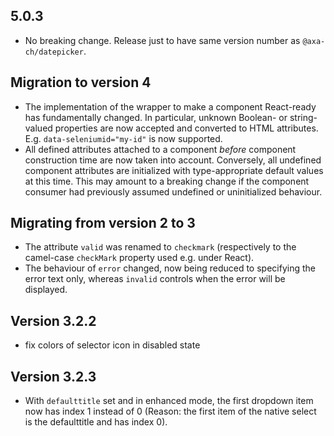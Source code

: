 ## 5.0.3

- No breaking change. Release just to have same version number as `@axa-ch/datepicker`.

## Migration to version 4

- The implementation of the wrapper to make a component React-ready has
  fundamentally changed. In particular, unknown Boolean- or
  string-valued properties are now accepted and converted to HTML
  attributes. E.g. `data-seleniumid="my-id"` is now supported.
- All defined attributes attached to a component _before_ component
  construction time are now taken into account. Conversely, all undefined
  component attributes are initialized with type-appropriate default
  values at this time. This may amount to a breaking change if the
  component consumer had previously assumed undefined or uninitialized
  behaviour.

## Migrating from version 2 to 3

- The attribute `valid` was renamed to `checkmark` (respectively to the camel-case `checkMark` property used e.g. under React).
- The behaviour of `error` changed, now being reduced to specifying the error text only, whereas `invalid` controls when the error will be displayed.

## Version 3.2.2

- fix colors of selector icon in disabled state

## Version 3.2.3

- With `defaulttitle` set and in enhanced mode, the first dropdown item now has index 1 instead of 0 (Reason: the first item of the native select is the defaulttitle and has index 0).
